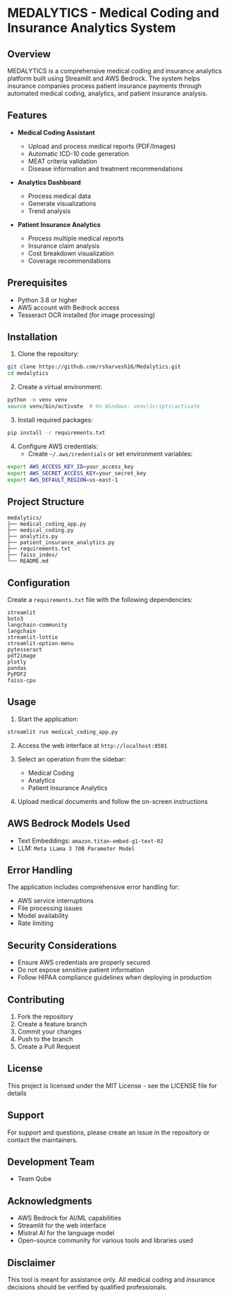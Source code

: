 # MEDALYTICS - Medical Coding and Insurance Analytics System

## Overview
MEDALYTICS is a comprehensive medical coding and insurance analytics platform built using Streamlit and AWS Bedrock. The system helps insurance companies process patient insurance payments through automated medical coding, analytics, and patient insurance analysis.

## Features
- **Medical Coding Assistant**
  - Upload and process medical reports (PDF/Images)
  - Automatic ICD-10 code generation
  - MEAT criteria validation
  - Disease information and treatment recommendations

- **Analytics Dashboard**
  - Process medical data
  - Generate visualizations
  - Trend analysis

- **Patient Insurance Analytics**
  - Process multiple medical reports
  - Insurance claim analysis
  - Cost breakdown visualization
  - Coverage recommendations

## Prerequisites
- Python 3.8 or higher
- AWS account with Bedrock access
- Tesseract OCR installed (for image processing)

## Installation

1. Clone the repository:
```bash
git clone https://github.com/rsharvesh16/Medalytics.git
cd medalytics
```

2. Create a virtual environment:
```bash
python -m venv venv
source venv/bin/activate  # On Windows: venv\Scripts\activate
```

3. Install required packages:
```bash
pip install -r requirements.txt
```

4. Configure AWS credentials:
   - Create `~/.aws/credentials` or set environment variables:
```bash
export AWS_ACCESS_KEY_ID=your_access_key
export AWS_SECRET_ACCESS_KEY=your_secret_key
export AWS_DEFAULT_REGION=us-east-1
```

## Project Structure
```
medalytics/
├── medical_coding_app.py
├── medical_coding.py
├── analytics.py
├── patient_insurance_analytics.py
├── requirements.txt
├── faiss_index/
└── README.md
```

## Configuration
Create a `requirements.txt` file with the following dependencies:
```
streamlit
boto3
langchain-community
langchain
streamlit-lottie
streamlit-option-menu
pytesseract
pdf2image
plotly
pandas
PyPDF2
faiss-cpu
```

## Usage

1. Start the application:
```bash
streamlit run medical_coding_app.py
```

2. Access the web interface at `http://localhost:8501`

3. Select an operation from the sidebar:
   - Medical Coding
   - Analytics
   - Patient Insurance Analytics

4. Upload medical documents and follow the on-screen instructions

## AWS Bedrock Models Used
- Text Embeddings: `amazon.titan-embed-g1-text-02`
- LLM: `Meta LLama 3 70B Parameter Model`

## Error Handling
The application includes comprehensive error handling for:
- AWS service interruptions
- File processing issues
- Model availability
- Rate limiting

## Security Considerations
- Ensure AWS credentials are properly secured
- Do not expose sensitive patient information
- Follow HIPAA compliance guidelines when deploying in production

## Contributing
1. Fork the repository
2. Create a feature branch
3. Commit your changes
4. Push to the branch
5. Create a Pull Request

## License
This project is licensed under the MIT License - see the LICENSE file for details

## Support
For support and questions, please create an issue in the repository or contact the maintainers.

## Development Team
- Team Qube

## Acknowledgments
- AWS Bedrock for AI/ML capabilities
- Streamlit for the web interface
- Mistral AI for the language model
- Open-source community for various tools and libraries used

## Disclaimer
This tool is meant for assistance only. All medical coding and insurance decisions should be verified by qualified professionals.
